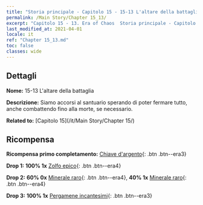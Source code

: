 ```yaml
---
title: "Storia principale - Capitolo 15 - 15-13 L'altare della battaglia"
permalink: /Main Story/Chapter 15_13/
excerpt: "Capitolo 15 - 13. Era of Chaos  Storia principale - Capitolo 15_13. 15-13 L'altare della battaglia"
last_modified_at: 2021-04-01
locale: it
ref: "Chapter 15_13.md"
toc: false
classes: wide
---
```


## Dettagli

 **Nome:** 15-13 L'altare della battaglia

 **Descrizione:** Siamo accorsi al santuario sperando di poter fermare tutto, anche combattendo fino alla morte, se necessario.

 **Related to:** [Capitolo 15](/it/Main Story/Chapter 15/)

## Ricompensa

 **Ricompensa primo completamento:** [Chiave d'argento](/it/Items/con_693/){: .btn .btn--era3}

 **Drop 1:** **100% 1x** [Zolfo epico](/it/Items/mat_50/){: .btn .btn--era4}

 **Drop 2:** **60% 0x** [Minerale raro](/it/Items/mat_40/){: .btn .btn--era4}, **40% 1x** [Minerale raro](/it/Items/mat_40/){: .btn .btn--era4}

 **Drop 3:** **100% 1x** [Pergamene incantesimi](/it/Items/con_694/){: .btn .btn--era3}

